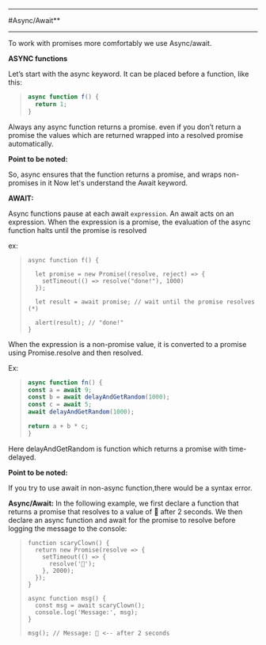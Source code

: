 ____
#Async/Await**
____

To work with promises more comfortably we use Async/await.

**ASYNC functions**

Let’s start with the async keyword. It can be placed before a function, like this:

> ```js
> async function f() {
>   return 1;
> }
> 
> ```

Always any async function returns a promise. even if you don’t return a promise the values which are returned wrapped into a resolved promise automatically.

**Point to be noted:**

So, async ensures that the function returns a promise, and wraps non-promises in it
Now let's understand the Await keyword.

**AWAIT:**

Async functions pause at each await `expression`.
An await acts on an expression. When the expression is a promise, the evaluation of the async function halts until the promise is resolved

ex:
> ```
> async function f() {
> 
>   let promise = new Promise((resolve, reject) => {
>     setTimeout(() => resolve("done!"), 1000)
>   });
> 
>   let result = await promise; // wait until the promise resolves (*)
> 
>   alert(result); // "done!"
>}
>
>```

When the expression is a non-promise value, it is converted to a promise using Promise.resolve and then resolved.

Ex:
> ```js
> async function fn() {
> const a = await 9;
> const b = await delayAndGetRandom(1000);
> const c = await 5;
> await delayAndGetRandom(1000);
> 
> return a + b * c;
> }
> 
> ```

Here delayAndGetRandom is function which returns a promise with time-delayed.

**Point to be noted:**

If you try to use await in non-async function,there would be a syntax error.

**Async/Await:**
In the following example, we first declare a function that returns a promise that resolves to a value of 🤡 after 2 seconds. We then declare an async function and await for the promise to resolve before logging the message to the console:
> ```
> function scaryClown() {
>   return new Promise(resolve => {
>     setTimeout(() => {
>       resolve('🤡');
>     }, 2000);
>   });
> }
> 
> async function msg() {
>   const msg = await scaryClown();
>   console.log('Message:', msg);
> }
> 
> msg(); // Message: 🤡 <-- after 2 seconds
>```
